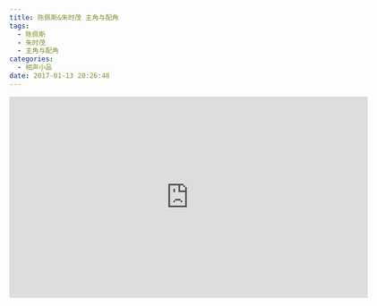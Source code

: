 ```yaml
---
title: 陈佩斯&朱时茂 主角与配角
tags:
  - 陈佩斯
  - 朱时茂
  - 主角与配角
categories:
  - 相声小品
date: 2017-01-13 20:26:48
---
```


<iframe width="640" height="360" src="https://www.youtube.com/embed/w_o8fOKZKX0" frameborder="0" allowfullscreen></iframe>
